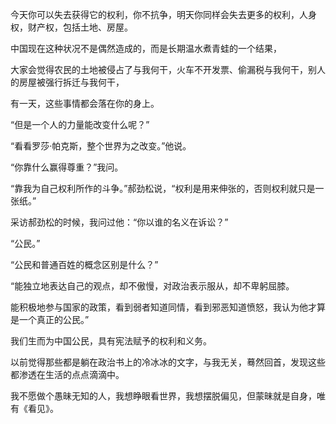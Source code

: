 今天你可以失去获得它的权利，你不抗争，明天你同样会失去更多的权利，人身权，财产权，包括土地、房屋。

中国现在这种状况不是偶然造成的，而是长期温水煮青蛙的一个结果，

大家会觉得农民的土地被侵占了与我何干，火车不开发票、偷漏税与我何干，别人的房屋被强行拆迁与我何干，

有一天，这些事情都会落在你的身上。

“但是一个人的力量能改变什么呢？”

“看看罗莎·帕克斯，整个世界为之改变。”他说。

“你靠什么赢得尊重？”我问。

“靠我为自己权利所作的斗争。”郝劲松说，“权利是用来伸张的，否则权利就只是一张纸。”

采访郝劲松的时候，我问过他：“你以谁的名义在诉讼？”

“公民。”

“公民和普通百姓的概念区别是什么？”

“能独立地表达自己的观点，却不傲慢，对政治表示服从，却不卑躬屈膝。

能积极地参与国家的政策，看到弱者知道同情，看到邪恶知道愤怒，我认为他才算是一个真正的公民。”

我们生而为中国公民，具有宪法赋予的权利和义务。

以前觉得那些都是躺在政治书上的冷冰冰的文字，与我无关，蓦然回首，发现这些都渗透在生活的点点滴滴中。

我不愿做个愚昧无知的人，我想睁眼看世界，我想摆脱偏见，但蒙昧就是自身，唯有《看见》。
